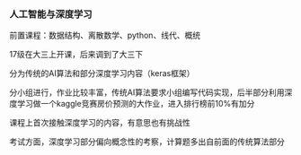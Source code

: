 ### 人工智能与深度学习
前置课程：数据结构、离散数学、python、线代、概统

17级在大三上开课，后来调到了大三下

分为传统的AI算法和部分深度学习内容（keras框架）

分小组进行，作业比较丰富，传统AI算法要求小组编写代码实现，后半部分利用深度学习做一个kaggle竞赛房价预测的大作业，进入排行榜前10%有加分

课程上首次接触深度学习的内容，有意思也有挑战性

考试方面，深度学习部分偏向概念性的考察，计算题多出自前面的传统算法部分